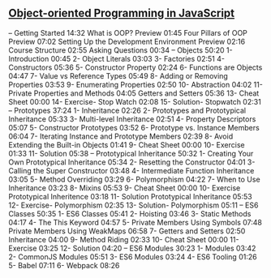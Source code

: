 ## [Object-oriented Programming in JavaScript](https://coursehunter.net/course/obektno-orientirovannoe-programmirovanie-v-javascript)

–
Getting Started
14:32
What is OOP?
Preview
01:45
Four Pillars of OOP
Preview
07:02
Setting Up the Development Environment
Preview
02:16
Course Structure
02:55
Asking Questions
00:34
–
Objects
50:20
1- Introduction
00:45
2- Object Literals
03:03
3- Factories
02:51
4- Constructors
05:36
5- Constructor Property
02:24
6- Functions are Objects
04:47
7- Value vs Reference Types
05:49
8- Adding or Removing Properties
03:53
9- Enumerating Properties
02:50
10- Abstraction
04:02
11- Private Properties and Methods
04:05
Getters and Setters
05:36
13- Cheat Sheet
00:00
14- Exercise- Stop Watch
02:08
15- Solution- Stopwatch
02:31
–
Prototypes
37:24
1- Inheritance
02:26
2- Prototypes and Prototypical Inheritance
05:33
3- Multi-level Inheritance
02:51
4- Property Descriptors
05:07
5- Constructor Prototypes
03:52
6- Prototype vs. Instance Members
06:04
7- Iterating Instance and Prototype Members
02:39
8- Avoid Extending the Built-in Objects
01:41
9- Cheat Sheet
00:00
10- Exercise
01:33
11- Solution
05:38
–
Prototypical Inheritance
50:32
1- Creating Your Own Prototypical Inheritance
05:34
2- Resetting the Constructor
04:01
3- Calling the Super Constructor
03:48
4- Intermediate Function Inheritance
03:05
5- Method Overriding
03:29
6- Polymorphism
04:22
7- When to Use Inheritance
03:23
8- Mixins
05:53
9- Cheat Sheet
00:00
10- Exercise Prototypical Inheritence
03:18
11- Solution Prototypical Inheritance
05:53
12- Exercise- Polymorphism
02:35
13- Solution- Polymorphism
05:11
–
ES6 Classes
50:35
1- ES6 Classes
05:41
2- Hoisting
03:46
3- Static Methods
04:17
4- The This Keyword
04:57
5- Private Members Using Symbols
07:48
Private Members Using WeakMaps
06:58
7- Getters and Setters
02:50
Inheritance
04:00
9- Method Riding
02:33
10- Cheat Sheet
00:00
11- Exercise
03:25
12- Solution
04:20
–
ES6 Modules
30:23
1- Modules
03:42
2- CommonJS Modules
05:51
3- ES6 Modules
03:24
4- ES6 Tooling
01:26
5- Babel
07:11
6- Webpack
08:26
